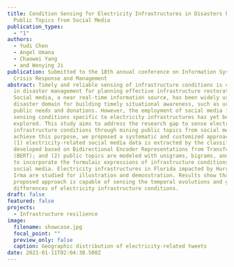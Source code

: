 ```yaml
---
title: Condition Sensing for Electricity Infrastructures in Disasters by Mining
  Public Topics from Social Media
publication_types:
  - "1"
authors:
  - Yudi Chen
  - Angel Umana
  - Chaowei Yang
  - and Wenying Ji
publication: Submitted to the 18th annual conference on Information Systems for
  Crisis Response and Management
abstract: Timely and reliable sensing of infrastructure conditions is critical
  in disaster management for planning effective infrastructure restorations.
  Social media, a near real-time information source, has been widely used in
  disaster domain for building timely situational awareness, such as urgent
  public needs and donations. However, the employment of social media for
  sensing conditions specific to electricity infrastructures has yet been
  explored. This study aims to address the research gap to sense electricity
  infrastructure conditions through mining public topics from social media. To
  achieve this purpose, we proposed a systematic and customized approach wherein
  (1) electricity-related social media data is extracted by the classifier
  developed based on Bidirectional Encoder Representations from Transformers
  (BERT); and (2) public topics are modeled with unigrams, bigrams, and trigrams
  to incorporate the formulaic expressions of infrastructure conditions in
  social media. Electricity infrastructures in Florida impacted by Hurricane
  Irma are studied for illustration and demonstration. Results show that the
  proposed approach is capable of sensing the temporal evolutions and geographic
  differences of electricity infrastructure conditions.
draft: false
featured: false
projects:
  - Infrastructure resilience
image:
  filename: showcase.jpg
  focal_point: ""
  preview_only: false
  caption: Geographic distribution of electricity-related tweets
date: 2021-01-11T02:04:30.500Z
---
```


